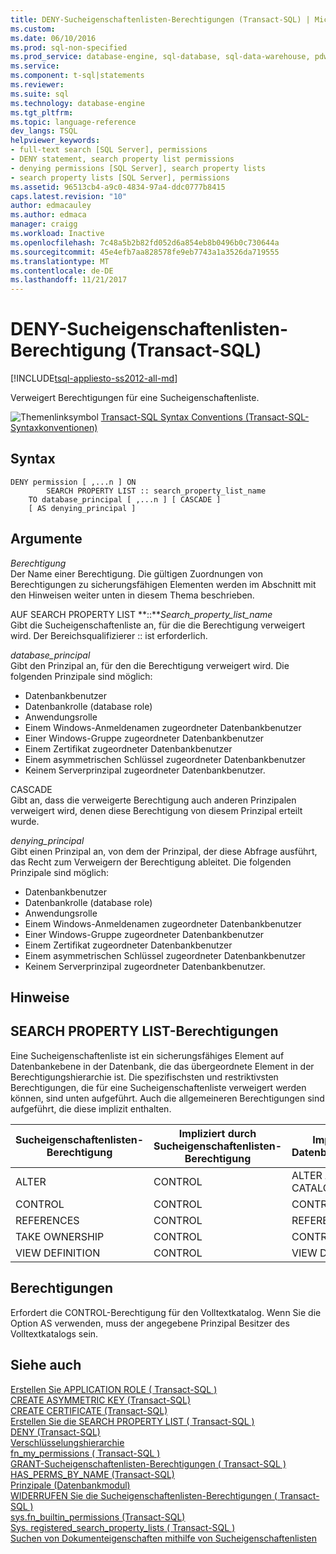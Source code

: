 ```yaml
---
title: DENY-Sucheigenschaftenlisten-Berechtigungen (Transact-SQL) | Microsoft Docs
ms.custom: 
ms.date: 06/10/2016
ms.prod: sql-non-specified
ms.prod_service: database-engine, sql-database, sql-data-warehouse, pdw
ms.service: 
ms.component: t-sql|statements
ms.reviewer: 
ms.suite: sql
ms.technology: database-engine
ms.tgt_pltfrm: 
ms.topic: language-reference
dev_langs: TSQL
helpviewer_keywords:
- full-text search [SQL Server], permissions
- DENY statement, search property list permissions
- denying permissions [SQL Server], search property lists
- search property lists [SQL Server], permissions
ms.assetid: 96513cb4-a9c0-4834-97a4-ddc0777b8415
caps.latest.revision: "10"
author: edmacauley
ms.author: edmaca
manager: craigg
ms.workload: Inactive
ms.openlocfilehash: 7c48a5b2b82fd052d6a854eb8b0496b0c730644a
ms.sourcegitcommit: 45e4efb7aa828578fe9eb7743a1a3526da719555
ms.translationtype: MT
ms.contentlocale: de-DE
ms.lasthandoff: 11/21/2017
---
```

# <a name="deny-search-property-list-permissions-transact-sql"></a>DENY-Sucheigenschaftenlisten-Berechtigung (Transact-SQL)
[!INCLUDE[tsql-appliesto-ss2012-all-md](../../includes/tsql-appliesto-ss2012-all-md.md)]

  Verweigert Berechtigungen für eine Sucheigenschaftenliste.  
 
  
 ![Themenlinksymbol](../../database-engine/configure-windows/media/topic-link.gif "Topic link icon") [Transact-SQL Syntax Conventions (Transact-SQL-Syntaxkonventionen)](../../t-sql/language-elements/transact-sql-syntax-conventions-transact-sql.md)  
  
## <a name="syntax"></a>Syntax  
  
```  
DENY permission [ ,...n ] ON  
        SEARCH PROPERTY LIST :: search_property_list_name  
    TO database_principal [ ,...n ] [ CASCADE ]  
    [ AS denying_principal ]  
```  
  
## <a name="arguments"></a>Argumente  
 *Berechtigung*  
 Der Name einer Berechtigung. Die gültigen Zuordnungen von Berechtigungen zu sicherungsfähigen Elementen werden im Abschnitt mit den Hinweisen weiter unten in diesem Thema beschrieben.  
  
AUF SEARCH PROPERTY LIST **::***Search_property_list_name*  
 Gibt die Sucheigenschaftenliste an, für die die Berechtigung verweigert wird. Der Bereichsqualifizierer :: ist erforderlich.  
  
*database_principal*  
 Gibt den Prinzipal an, für den die Berechtigung verweigert wird. Die folgenden Prinzipale sind möglich:  
  
-   Datenbankbenutzer  
-   Datenbankrolle (database role)  
-   Anwendungsrolle  
-   Einem Windows-Anmeldenamen zugeordneter Datenbankbenutzer  
-   Einer Windows-Gruppe zugeordneter Datenbankbenutzer  
-   Einem Zertifikat zugeordneter Datenbankbenutzer  
-   Einem asymmetrischen Schlüssel zugeordneter Datenbankbenutzer  
-   Keinem Serverprinzipal zugeordneter Datenbankbenutzer.  
  
CASCADE  
 Gibt an, dass die verweigerte Berechtigung auch anderen Prinzipalen verweigert wird, denen diese Berechtigung von diesem Prinzipal erteilt wurde.  
  
*denying_principal*  
 Gibt einen Prinzipal an, von dem der Prinzipal, der diese Abfrage ausführt, das Recht zum Verweigern der Berechtigung ableitet. Die folgenden Prinzipale sind möglich:  
  
-   Datenbankbenutzer  
-   Datenbankrolle (database role)  
-   Anwendungsrolle  
-   Einem Windows-Anmeldenamen zugeordneter Datenbankbenutzer  
-   Einer Windows-Gruppe zugeordneter Datenbankbenutzer  
-   Einem Zertifikat zugeordneter Datenbankbenutzer  
-   Einem asymmetrischen Schlüssel zugeordneter Datenbankbenutzer  
-   Keinem Serverprinzipal zugeordneter Datenbankbenutzer.  
  
## <a name="remarks"></a>Hinweise  
  
## <a name="search-property-list-permissions"></a>SEARCH PROPERTY LIST-Berechtigungen  
 Eine Sucheigenschaftenliste ist ein sicherungsfähiges Element auf Datenbankebene in der Datenbank, die das übergeordnete Element in der Berechtigungshierarchie ist. Die spezifischsten und restriktivsten Berechtigungen, die für eine Sucheigenschaftenliste verweigert werden können, sind unten aufgeführt. Auch die allgemeineren Berechtigungen sind aufgeführt, die diese implizit enthalten.  
  
|Sucheigenschaftenlisten-Berechtigung|Impliziert durch Sucheigenschaftenlisten-Berechtigung|Impliziert durch Datenbankberechtigung|  
|-------------------------------------|------------------------------------------------|------------------------------------|  
|ALTER|CONTROL|ALTER ANY FULLTEXT CATALOG|  
|CONTROL|CONTROL|CONTROL|  
|REFERENCES|CONTROL|REFERENCES|  
|TAKE OWNERSHIP|CONTROL|CONTROL|  
|VIEW DEFINITION|CONTROL|VIEW DEFINITION|  
  
## <a name="permissions"></a>Berechtigungen  
 Erfordert die CONTROL-Berechtigung für den Volltextkatalog. Wenn Sie die Option AS verwenden, muss der angegebene Prinzipal Besitzer des Volltextkatalogs sein.  
  
## <a name="see-also"></a>Siehe auch  
 [Erstellen Sie APPLICATION ROLE &#40; Transact-SQL &#41;](../../t-sql/statements/create-application-role-transact-sql.md)   
 [CREATE ASYMMETRIC KEY &#40;Transact-SQL&#41;](../../t-sql/statements/create-asymmetric-key-transact-sql.md)   
 [CREATE CERTIFICATE &#40;Transact-SQL&#41;](../../t-sql/statements/create-certificate-transact-sql.md)   
 [Erstellen Sie die SEARCH PROPERTY LIST &#40; Transact-SQL &#41;](../../t-sql/statements/create-search-property-list-transact-sql.md)   
 [DENY &#40;Transact-SQL&#41;](../../t-sql/statements/deny-transact-sql.md)   
 [Verschlüsselungshierarchie](../../relational-databases/security/encryption/encryption-hierarchy.md)   
 [fn_my_permissions &#40; Transact-SQL &#41;](../../relational-databases/system-functions/sys-fn-my-permissions-transact-sql.md)   
 [GRANT-Sucheigenschaftenlisten-Berechtigungen &#40; Transact-SQL &#41;](../../t-sql/statements/grant-search-property-list-permissions-transact-sql.md)   
 [HAS_PERMS_BY_NAME &#40;Transact-SQL&#41;](../../t-sql/functions/has-perms-by-name-transact-sql.md)   
 [Prinzipale &#40;Datenbankmodul&#41;](../../relational-databases/security/authentication-access/principals-database-engine.md)   
 [WIDERRUFEN Sie die Sucheigenschaftenlisten-Berechtigungen &#40; Transact-SQL &#41;](../../t-sql/statements/revoke-search-property-list-permissions-transact-sql.md)   
 [sys.fn_builtin_permissions &#40;Transact-SQL&#41;](../../relational-databases/system-functions/sys-fn-builtin-permissions-transact-sql.md)   
 [Sys. registered_search_property_lists &#40; Transact-SQL &#41;](../../relational-databases/system-catalog-views/sys-registered-search-property-lists-transact-sql.md)   
 [Suchen von Dokumenteigenschaften mithilfe von Sucheigenschaftenlisten](../../relational-databases/search/search-document-properties-with-search-property-lists.md)  
  
  
